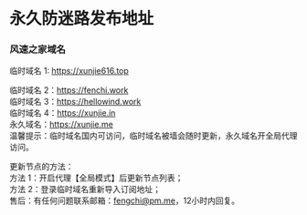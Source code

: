 # 永久防迷路发布地址

### 风速之家域名
临时域名 1:  https://xunjie616.top </br>

临时域名 2：https://fenchi.work </br>
临时域名 3：https://hellowind.work </br>
临时域名 4：https://xunjie.in </br>
永久域名：https://xunjie.me </br>
温馨提示：临时域名国内可访问，临时域名被墙会随时更新，永久域名开全局代理访问。</br>

更新节点的方法：</br>
方法 1：开启代理【全局模式】后更新节点列表；</br>
方法 2：登录临时域名重新导入订阅地址；</br>
售后：有任何问题联系邮箱：fengchi@pm.me，12小时内回复。</br>
